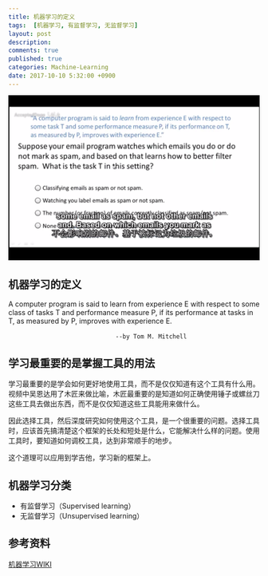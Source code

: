 ```yaml
---
title: 机器学习的定义 
tags:  [机器学习, 有监督学习, 无监督学习]
layout: post
description: 
comments: true
published: true
categories: Machine-Learning
date: 2017-10-10 5:32:00 +0900
---
```


[![](/assets/images/ML03-2017-10-10-05-30-06.png)](https://www.bilibili.com/video/av9912938/index_2.html#page=3)

## 机器学习的定义

A computer program is said to learn from experience E with respect to some class of tasks T and performance measure P, if its performance at tasks in T, as measured by P, improves with experience E.

                                  --by Tom M. Mitchell

## 学习最重要的是掌握工具的用法

学习最重要的是学会如何更好地使用工具，而不是仅仅知道有这个工具有什么用。视频中吴恩达用了木匠来做比喻，木匠最重要的是知道如何正确使用锤子或螺丝刀这些工具去做出东西，而不是仅仅知道这些工具能用来做什么。

因此选择工具，然后深度研究如何使用这个工具，是一个很重要的问题。选择工具时，应该首先搞清楚这个框架的长处和短处是什么，它能解决什么样的问题。使用工具时，要知道如何调校工具，达到非常顺手的地步。

这个道理可以应用到学吉他，学习新的框架上。

## 机器学习分类

* 有监督学习（Supervised learning）
* 无监督学习（Unsupervised learning）

## 参考资料

[机器学习WIKI](https://en.wikipedia.org/wiki/Machine_learning)


